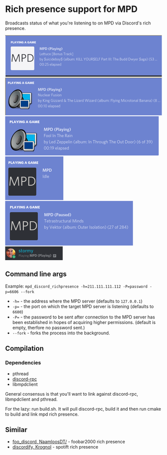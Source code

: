 # Rich presence support for MPD
Broadcasts status of what you're listening to on MPD via Discord's rich presence.

![example](/images/playing.png)
![example2](/images/playing_big.png)
![example3](/images/playing_big2.png)
![example4](/images/idle.png)
![example5](/images/paused.png)
![newline6](/images/playing_tiny.png)

## Command line args

Example: `mpd_discord_richpresence -h=211.111.111.112 -P=password -p=6606 --fork`

* `-h=` - the address where the MPD server (defaults to `127.0.0.1`)
* `-p=` - the port on which the target MPD server is listening  (defaults to `6600`)
* `-P=` - the password to be sent after connection to the MPD server has been established in hopes of acquiring higher permissions. (default is empty, therfore no password sent.)
* `--fork` - forks the process into the background.

## Compilation

### Dependencies
* pthread
* [discord-rpc](https://github.com/discordapp/discord-rpc)
* libmpdclient

General consensus is that you'll want to link against discord-rpc, libmpdclient and pthread.

For the lazy: run build.sh. It will pull discord-rpc, build it and then run cmake to build and link mpd rich presence.

## Similar

* [foo_discord, NaamloosDT/](https://github.com/NaamloosDT/foo_discord) - foobar2000 rich presence
* [discordify, Krognol](https://github.com/Krognol/discordify) - spotift rich presence
